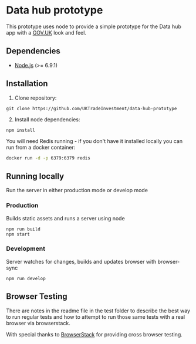 # Data hub prototype

This prototype uses node to provide a simple prototype for the Data hub app with a [GOV.UK](https://gov.uk/) look and feel.

## Dependencies

* [Node.js](https://nodejs.org/en/) (>= 6.9.1)

## Installation

1. Clone repository:

  ```
  git clone https://github.com/UKTradeInvestment/data-hub-prototype
  ```

2. Install node dependencies:

  ```
  npm install
  ```

You will need Redis running - if you don't have it installed locally you can run from a docker container:

```bash
docker run -d -p 6379:6379 redis
```


## Running locally
Run the server in either production mode or develop mode

### Production
Builds static assets and runs a server using node

```
npm run build
npm start
```

### Development
Server watches for changes, builds and updates browser with browser-sync

```
npm run develop
```


## Browser Testing

There are notes in the readme file in the test folder to describe the best way to run regular tests and how to attempt to run those same tests with a real browser via browserstack.

With special thanks to [BrowserStack](https://www.browserstack.com) for providing cross browser testing.

